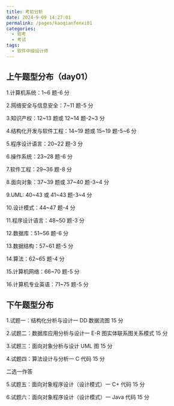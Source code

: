 ```yaml
---
title: 考前分析
date: 2024-9-09 14:27:01
permalink: /pages/kaoqianfenxi01
categories: 
  - 软考
  - 考试
tags: 
  - 软件中级设计师
---
```

## 上午题型分布（day01）

1.计算机系统：1~6 题-6 分

2.网络安全与信息安全：7~11 题-5 分

3.知识产权：12\~13 题或 12\~14 题-2~3 分

4.结构化开发与软件工程：14\~19 题或 15\~19 题-5~6 分

5.程序设计语言：20~22 题-3 分

6.操作系统：23~28 题-6 分

7.软件工程：29~36 题-8 分

8.面向对象：37\~39 题或 37\~40 题-3~4 分

9.UML: 40\~43 或 41\~43 题-3~4 分

10.设计模式：44~47 题-4 分

11.程序设计语言：48~50 题-3 分

12.数据库：51~56 题-6 分

13.数据结构：57~61 题-5 分

14.算法：62~65 题-4 分

15.计算机网络：66~70 题-5 分

16.计算机专业英语：71~75 题-5 分

## 下午题型分布

1.试题一：结构化分析与设计一 DD 数据流图 15 分

2.试题二：数据库应用分析与设计一 E-R 图实体联系图关系模式 15 分

3.试题三：面向对象分析与设计 UML 图 15 分

4.试题四：算法设计与分析一 C 代码 15 分

二选一作答

5.试题五：面向对象程序设计（设计模式）一 C+ 代码 15 分

6.试题六：面向对象程序设计（设计模式）一 Java 代码 15 分